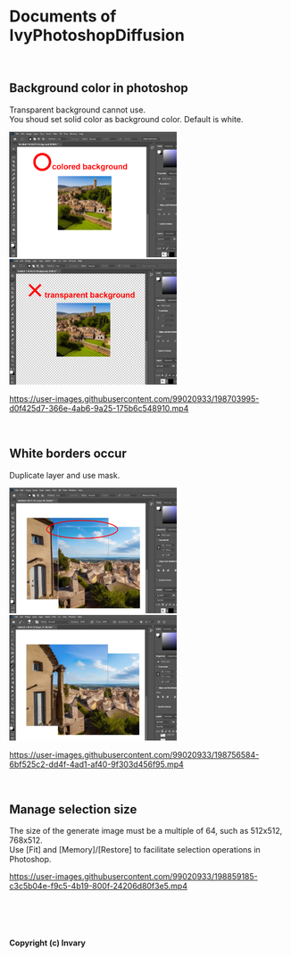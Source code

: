# Documents of IvyPhotoshopDiffusion


<br />

## Background color in photoshop

Transparent background cannot use. <br />
You shoud set solid color as background color. Default is white. <br />

<img src="https://raw.githubusercontent.com/Invary/IvyPhotoshopDiffusion/main/doc/res/doc01_ok_colored.png" width="300" /> <img src="https://raw.githubusercontent.com/Invary/IvyPhotoshopDiffusion/main/doc/res/doc01_ng_transparent.png" width="300" />

https://user-images.githubusercontent.com/99020933/198703995-d0f425d7-366e-4ab6-9a25-175b6c548910.mp4

<br />


## White borders occur

Duplicate layer and use mask. <br />

<img src="https://raw.githubusercontent.com/Invary/IvyPhotoshopDiffusion/main/doc/res/doc02_ng_white_edge.png" width="300" /> <img src="https://raw.githubusercontent.com/Invary/IvyPhotoshopDiffusion/main/doc/res/doc02_ok_smooth_edge.png" width="300" />

https://user-images.githubusercontent.com/99020933/198756584-6bf525c2-dd4f-4ad1-af40-9f303d456f95.mp4

<br />


## Manage selection size

The size of the generate image must be a multiple of 64, such as 512x512, 768x512. <br />
Use [Fit] and [Memory]/[Restore] to facilitate selection operations in Photoshop. <br />

https://user-images.githubusercontent.com/99020933/198859185-c3c5b04e-f9c5-4b19-800f-24206d80f3e5.mp4





<br />
<br />
<br />

#### Copyright (c) Invary




